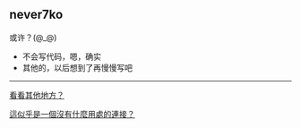 ## never7ko

或许？(@_@)

- 不会写代码，嗯，确实
- 其他的，以后想到了再慢慢写吧

---

[看看其他地方？](https://github.com/never7ko)

[這似乎是一個沒有什麼用處的連接？](https://never7ko.lijiakaijun.cyou)
